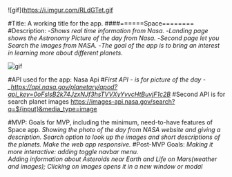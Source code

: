 

![gif](https://i.imgur.com/RLdGTet.gif


#Title: A working title for the app. 
####======Space========
#Description: -_Shows real time information from Nasa._ -_Landing page shows the Astronomy Picture of the day from Nasa._ -_Second page let you Search the images from NASA._ -_The goal of the app is to bring an interest in learning more about different planets._


![gif](https://media.giphy.com/media/SK4EWuN6eLRCg/giphy.gif)


#API used for the app: Nasa Api #_First API - is for picture of the day
-\_https://api.nasa.gov/planetary/apod?api_key=0oFslsB2k74JzxNJf3hsTVVXyYvvcHtBuvjF1c2B_
#Second API is for search planet images
https://images-api.nasa.gov/search?q=${input}&media_type=image

#MVP: Goals for MVP, including the minimum, need-to-have features of Space app.
_Showing the photo of the day from NASA website and giving a description._
_Search option to look up the images and short descriptions of the planets._
_Make the web app responsive._
#Post-MVP Goals:
_Making it more interactive: adding toggle navbar menu._  
_Adding information about Asteroids near Earth and Life on Mars(weather and images);_
_Clicking on images opens it in a new window or modal_

